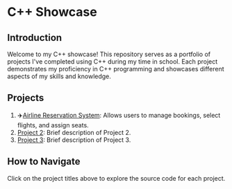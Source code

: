 # C++ Showcase

## Introduction

Welcome to my C++ showcase! This repository serves as a portfolio of projects I've completed using C++ during my time in school. Each project demonstrates my proficiency in C++ programming and showcases different aspects of my skills and knowledge.

## Projects

1. ✈️[Airline Reservation System](https://github.com/JGlogowski1/Cpp/tree/main/C%2B%2B%20Programs/Airline2.0): Allows users to manage bookings, select flights, and assign seats.
2. [Project 2](project2/): Brief description of Project 2.
3. [Project 3](project3/): Brief description of Project 3.

<!-- Add more projects as needed -->

## How to Navigate

Click on the project titles above to explore the source code for each project.


